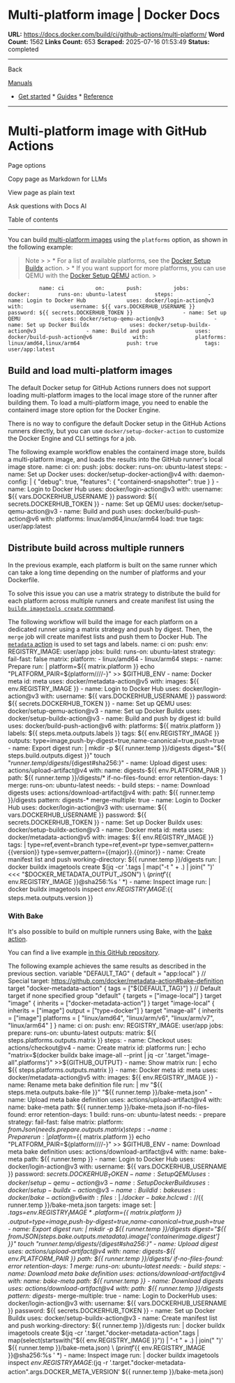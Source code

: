 # Multi-platform image | Docker Docs

**URL:** https://docs.docker.com/build/ci/github-actions/multi-platform/
**Word Count:** 1562
**Links Count:** 653
**Scraped:** 2025-07-16 01:53:49
**Status:** completed

---

Back

[Manuals](https://docs.docker.com/manuals/)

  * [Get started](https://docs.docker.com/get-started/)   * [Guides](https://docs.docker.com/guides/)   * [Reference](https://docs.docker.com/reference/)

* * *

# Multi-platform image with GitHub Actions

Page options

Copy page as Markdown for LLMs

View page as plain text

Ask questions with Docs AI

Table of contents

* * *

You can build [multi-platform images](https://docs.docker.com/build/building/multi-platform/) using the `platforms` option, as shown in the following example:

> Note >  >   * For a list of available platforms, see the [Docker Setup Buildx](https://github.com/marketplace/actions/docker-setup-buildx) action. >   * If you want support for more platforms, you can use QEMU with the [Docker Setup QEMU](https://github.com/docker/setup-qemu-action) action. > 

              name: ci          on:       push:          jobs:       docker:         runs-on: ubuntu-latest         steps:           - name: Login to Docker Hub             uses: docker/login-action@v3             with:               username: ${{ vars.DOCKERHUB_USERNAME }}               password: ${{ secrets.DOCKERHUB_TOKEN }}                - name: Set up QEMU             uses: docker/setup-qemu-action@v3                - name: Set up Docker Buildx             uses: docker/setup-buildx-action@v3                - name: Build and push             uses: docker/build-push-action@v6             with:               platforms: linux/amd64,linux/arm64               push: true               tags: user/app:latest

## Build and load multi-platform images

The default Docker setup for GitHub Actions runners does not support loading multi-platform images to the local image store of the runner after building them. To load a multi-platform image, you need to enable the containerd image store option for the Docker Engine.

There is no way to configure the default Docker setup in the GitHub Actions runners directly, but you can use `docker/setup-docker-action` to customize the Docker Engine and CLI settings for a job.

The following example workflow enables the containerd image store, builds a multi-platform image, and loads the results into the GitHub runner's local image store.               name: ci          on:       push:          jobs:       docker:         runs-on: ubuntu-latest         steps:           - name: Set up Docker             uses: docker/setup-docker-action@v4             with:               daemon-config: |                 {                   "debug": true,                   "features": {                     "containerd-snapshotter": true                   }                 }                - name: Login to Docker Hub             uses: docker/login-action@v3             with:               username: ${{ vars.DOCKERHUB_USERNAME }}               password: ${{ secrets.DOCKERHUB_TOKEN }}                - name: Set up QEMU             uses: docker/setup-qemu-action@v3                - name: Build and push             uses: docker/build-push-action@v6             with:               platforms: linux/amd64,linux/arm64               load: true               tags: user/app:latest

## Distribute build across multiple runners

In the previous example, each platform is built on the same runner which can take a long time depending on the number of platforms and your Dockerfile.

To solve this issue you can use a matrix strategy to distribute the build for each platform across multiple runners and create manifest list using the [`buildx imagetools create` command](https://docs.docker.com/reference/cli/docker/buildx/imagetools/create/).

The following workflow will build the image for each platform on a dedicated runner using a matrix strategy and push by digest. Then, the `merge` job will create manifest lists and push them to Docker Hub. The [`metadata` action](https://github.com/docker/metadata-action) is used to set tags and labels.               name: ci          on:       push:          env:       REGISTRY_IMAGE: user/app          jobs:       build:         runs-on: ubuntu-latest         strategy:           fail-fast: false           matrix:             platform:               - linux/amd64               - linux/arm64         steps:           - name: Prepare             run: |               platform=${{ matrix.platform }}               echo "PLATFORM_PAIR=${platform//\//-}" >> $GITHUB_ENV                - name: Docker meta             id: meta             uses: docker/metadata-action@v5             with:               images: ${{ env.REGISTRY_IMAGE }}                - name: Login to Docker Hub             uses: docker/login-action@v3             with:               username: ${{ vars.DOCKERHUB_USERNAME }}               password: ${{ secrets.DOCKERHUB_TOKEN }}                - name: Set up QEMU             uses: docker/setup-qemu-action@v3                - name: Set up Docker Buildx             uses: docker/setup-buildx-action@v3                - name: Build and push by digest             id: build             uses: docker/build-push-action@v6             with:               platforms: ${{ matrix.platform }}               labels: ${{ steps.meta.outputs.labels }}               tags: ${{ env.REGISTRY_IMAGE }}               outputs: type=image,push-by-digest=true,name-canonical=true,push=true                - name: Export digest             run: |               mkdir -p ${{ runner.temp }}/digests               digest="${{ steps.build.outputs.digest }}"               touch "${{ runner.temp }}/digests/${digest#sha256:}"                - name: Upload digest             uses: actions/upload-artifact@v4             with:               name: digests-${{ env.PLATFORM_PAIR }}               path: ${{ runner.temp }}/digests/*               if-no-files-found: error               retention-days: 1            merge:         runs-on: ubuntu-latest         needs:           - build         steps:           - name: Download digests             uses: actions/download-artifact@v4             with:               path: ${{ runner.temp }}/digests               pattern: digests-*               merge-multiple: true                - name: Login to Docker Hub             uses: docker/login-action@v3             with:               username: ${{ vars.DOCKERHUB_USERNAME }}               password: ${{ secrets.DOCKERHUB_TOKEN }}                - name: Set up Docker Buildx             uses: docker/setup-buildx-action@v3                - name: Docker meta             id: meta             uses: docker/metadata-action@v5             with:               images: ${{ env.REGISTRY_IMAGE }}               tags: |                 type=ref,event=branch                 type=ref,event=pr                 type=semver,pattern={{version}}                 type=semver,pattern={{major}}.{{minor}}                - name: Create manifest list and push             working-directory: ${{ runner.temp }}/digests             run: |               docker buildx imagetools create $(jq -cr '.tags | map("-t " + .) | join(" ")' <<< "$DOCKER_METADATA_OUTPUT_JSON") \                 $(printf '${{ env.REGISTRY_IMAGE }}@sha256:%s ' *)                - name: Inspect image             run: |               docker buildx imagetools inspect ${{ env.REGISTRY_IMAGE }}:${{ steps.meta.outputs.version }}

### With Bake

It's also possible to build on multiple runners using Bake, with the [bake action](https://github.com/docker/bake-action).

You can find a live example [in this GitHub repository](https://github.com/crazy-max/docker-linguist).

The following example achieves the same results as described in the previous section.               variable "DEFAULT_TAG" {       default = "app:local"     }          // Special target: https://github.com/docker/metadata-action#bake-definition     target "docker-metadata-action" {       tags = ["${DEFAULT_TAG}"]     }          // Default target if none specified     group "default" {       targets = ["image-local"]     }          target "image" {       inherits = ["docker-metadata-action"]     }          target "image-local" {       inherits = ["image"]       output = ["type=docker"]     }          target "image-all" {       inherits = ["image"]       platforms = [         "linux/amd64",         "linux/arm/v6",         "linux/arm/v7",         "linux/arm64"       ]     }               name: ci          on:       push:          env:       REGISTRY_IMAGE: user/app          jobs:       prepare:         runs-on: ubuntu-latest         outputs:           matrix: ${{ steps.platforms.outputs.matrix }}         steps:           - name: Checkout             uses: actions/checkout@v4                - name: Create matrix             id: platforms             run: |               echo "matrix=$(docker buildx bake image-all --print | jq -cr '.target."image-all".platforms')" >>${GITHUB_OUTPUT}                - name: Show matrix             run: |               echo ${{ steps.platforms.outputs.matrix }}                - name: Docker meta             id: meta             uses: docker/metadata-action@v5             with:               images: ${{ env.REGISTRY_IMAGE }}                - name: Rename meta bake definition file             run: |               mv "${{ steps.meta.outputs.bake-file }}" "${{ runner.temp }}/bake-meta.json"                - name: Upload meta bake definition             uses: actions/upload-artifact@v4             with:               name: bake-meta               path: ${{ runner.temp }}/bake-meta.json               if-no-files-found: error               retention-days: 1            build:         runs-on: ubuntu-latest         needs:           - prepare         strategy:           fail-fast: false           matrix:             platform: ${{ fromJson(needs.prepare.outputs.matrix) }}         steps:           - name: Prepare             run: |               platform=${{ matrix.platform }}               echo "PLATFORM_PAIR=${platform//\//-}" >> $GITHUB_ENV                - name: Download meta bake definition             uses: actions/download-artifact@v4             with:               name: bake-meta               path: ${{ runner.temp }}                      - name: Login to Docker Hub             uses: docker/login-action@v3             with:               username: ${{ vars.DOCKERHUB_USERNAME }}               password: ${{ secrets.DOCKERHUB_TOKEN }}                - name: Set up QEMU             uses: docker/setup-qemu-action@v3                - name: Set up Docker Buildx             uses: docker/setup-buildx-action@v3                - name: Build             id: bake             uses: docker/bake-action@v6             with:               files: |                 ./docker-bake.hcl                 cwd://${{ runner.temp }}/bake-meta.json               targets: image               set: |                 *.tags=${{ env.REGISTRY_IMAGE }}                 *.platform=${{ matrix.platform }}                 *.output=type=image,push-by-digest=true,name-canonical=true,push=true                - name: Export digest             run: |               mkdir -p ${{ runner.temp }}/digests               digest="${{ fromJSON(steps.bake.outputs.metadata).image['containerimage.digest'] }}"               touch "${{ runner.temp }}/digests/${digest#sha256:}"                - name: Upload digest             uses: actions/upload-artifact@v4             with:               name: digests-${{ env.PLATFORM_PAIR }}               path: ${{ runner.temp }}/digests/*               if-no-files-found: error               retention-days: 1            merge:         runs-on: ubuntu-latest         needs:           - build         steps:           - name: Download meta bake definition             uses: actions/download-artifact@v4             with:               name: bake-meta               path: ${{ runner.temp }}                - name: Download digests             uses: actions/download-artifact@v4             with:               path: ${{ runner.temp }}/digests               pattern: digests-*               merge-multiple: true                - name: Login to DockerHub             uses: docker/login-action@v3             with:               username: ${{ vars.DOCKERHUB_USERNAME }}               password: ${{ secrets.DOCKERHUB_TOKEN }}                - name: Set up Docker Buildx             uses: docker/setup-buildx-action@v3                - name: Create manifest list and push             working-directory: ${{ runner.temp }}/digests             run: |               docker buildx imagetools create $(jq -cr '.target."docker-metadata-action".tags | map(select(startswith("${{ env.REGISTRY_IMAGE }}")) | "-t " + .) | join(" ")' ${{ runner.temp }}/bake-meta.json) \                 $(printf '${{ env.REGISTRY_IMAGE }}@sha256:%s ' *)                - name: Inspect image             run: |               docker buildx imagetools inspect ${{ env.REGISTRY_IMAGE }}:$(jq -r '.target."docker-metadata-action".args.DOCKER_META_VERSION' ${{ runner.temp }}/bake-meta.json)